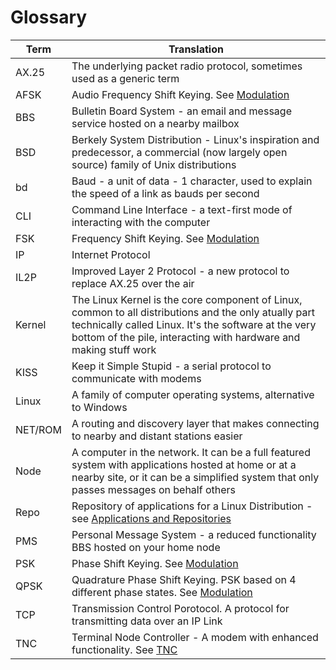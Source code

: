 # Glossary

| Term | Translation |
|------|-------------|
| AX.25 | The underlying packet radio protocol, sometimes used as a generic term |
| AFSK | Audio Frequency Shift Keying. See [Modulation](beginners-guide.md#modulation) |
| BBS | Bulletin Board System - an email and message service hosted on a nearby mailbox |
| BSD | Berkely System Distribution - Linux's inspiration and predecessor, a commercial (now largely open source) family of Unix distributions | 
| bd | Baud - a unit of data - 1 character, used to explain the speed of a link as bauds per second |
| CLI | Command Line Interface - a text-first mode of interacting with the computer |
| FSK | Frequency Shift Keying. See [Modulation](beginners-guide.md#modulation) |
| IP | Internet Protocol |
| IL2P | Improved Layer 2 Protocol - a new protocol to replace AX.25 over the air |
| Kernel | The Linux Kernel is the core component of Linux, common to all distributions and the only atually part technically called Linux. It's the software at the very bottom of the pile, interacting with hardware and making stuff work |
| KISS | Keep it Simple Stupid - a serial protocol to communicate with modems |
| Linux | A family of computer operating systems, alternative to Windows |
| NET/ROM | A routing and discovery layer that makes connecting to nearby and distant stations easier |
| Node | A computer in the network. It can be a full featured system with applications hosted at home or at a nearby site, or it can be a simplified system that only passes messages on behalf others |
| Repo | Repository of applications for a Linux Distribution - see [Applications and Repositories](linux.md##applications-and-repositories) |
| PMS | Personal Message System - a reduced functionality BBS hosted on your home node |
| PSK | Phase Shift Keying. See [Modulation](beginners-guide.md#modulation) |
| QPSK | Quadrature Phase Shift Keying. PSK based on 4 different phase states. See [Modulation](beginners-guide.md#modulation) |
| TCP | Transmission Control Porotocol. A protocol for transmitting data over an IP Link |
| TNC | Terminal Node Controller - A modem with enhanced functionality. See [TNC](modems/index.md#what-is-a-tnc)
